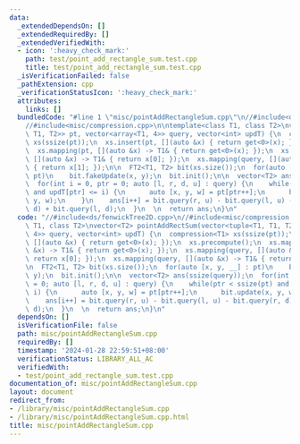 ```yaml
---
data:
  _extendedDependsOn: []
  _extendedRequiredBy: []
  _extendedVerifiedWith:
  - icon: ':heavy_check_mark:'
    path: test/point_add_rectangle_sum.test.cpp
    title: test/point_add_rectangle_sum.test.cpp
  _isVerificationFailed: false
  _pathExtension: cpp
  _verificationStatusIcon: ':heavy_check_mark:'
  attributes:
    links: []
  bundledCode: "#line 1 \"misc/pointAddRectangleSum.cpp\"\n//#include<ds/fenwickTree2D.cpp>\n\
    //#include<misc/compression.cpp>\n\ntemplate<class T1, class T2>\nvector<T2> pointAddRectSum(vector<tuple<T1,\
    \ T1, T2>> pt, vector<array<T1, 4>> query, vector<int> updT) {\n  compression<T1>\
    \ xs(ssize(pt));\n  xs.insert(pt, [](auto &x) { return get<0>(x); });\n  xs.precompute();\n\
    \  xs.mapping(pt, [](auto &x) -> T1& { return get<0>(x); });\n  xs.mapping(query,\
    \ [](auto &x) -> T1& { return x[0]; });\n  xs.mapping(query, [](auto &x) -> T1&\
    \ { return x[1]; });\n\n  FT2<T1, T2> bit(xs.size());\n  for(auto [x, y, __] :\
    \ pt)\n    bit.fakeUpdate(x, y);\n  bit.init();\n\n  vector<T2> ans(ssize(query));\n\
    \  for(int i = 0, ptr = 0; auto [l, r, d, u] : query) {\n    while(ptr < ssize(pt)\
    \ and updT[ptr] <= i) {\n      auto [x, y, w] = pt[ptr++];\n      bit.update(x,\
    \ y, w);\n    }\n    ans[i++] = bit.query(r, u) - bit.query(l, u) - bit.query(r,\
    \ d) + bit.query(l, d);\n  }\n  \n  return ans;\n}\n"
  code: "//#include<ds/fenwickTree2D.cpp>\n//#include<misc/compression.cpp>\n\ntemplate<class\
    \ T1, class T2>\nvector<T2> pointAddRectSum(vector<tuple<T1, T1, T2>> pt, vector<array<T1,\
    \ 4>> query, vector<int> updT) {\n  compression<T1> xs(ssize(pt));\n  xs.insert(pt,\
    \ [](auto &x) { return get<0>(x); });\n  xs.precompute();\n  xs.mapping(pt, [](auto\
    \ &x) -> T1& { return get<0>(x); });\n  xs.mapping(query, [](auto &x) -> T1& {\
    \ return x[0]; });\n  xs.mapping(query, [](auto &x) -> T1& { return x[1]; });\n\
    \n  FT2<T1, T2> bit(xs.size());\n  for(auto [x, y, __] : pt)\n    bit.fakeUpdate(x,\
    \ y);\n  bit.init();\n\n  vector<T2> ans(ssize(query));\n  for(int i = 0, ptr\
    \ = 0; auto [l, r, d, u] : query) {\n    while(ptr < ssize(pt) and updT[ptr] <=\
    \ i) {\n      auto [x, y, w] = pt[ptr++];\n      bit.update(x, y, w);\n    }\n\
    \    ans[i++] = bit.query(r, u) - bit.query(l, u) - bit.query(r, d) + bit.query(l,\
    \ d);\n  }\n  \n  return ans;\n}\n"
  dependsOn: []
  isVerificationFile: false
  path: misc/pointAddRectangleSum.cpp
  requiredBy: []
  timestamp: '2024-01-28 22:59:51+08:00'
  verificationStatus: LIBRARY_ALL_AC
  verifiedWith:
  - test/point_add_rectangle_sum.test.cpp
documentation_of: misc/pointAddRectangleSum.cpp
layout: document
redirect_from:
- /library/misc/pointAddRectangleSum.cpp
- /library/misc/pointAddRectangleSum.cpp.html
title: misc/pointAddRectangleSum.cpp
---
```

